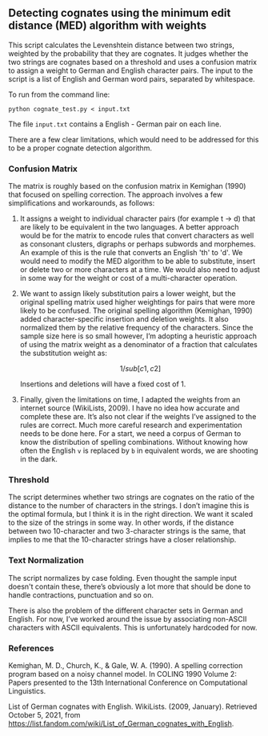 ## Detecting cognates using the minimum edit distance (MED) algorithm with weights

This script calculates the Levenshtein distance between two strings, weighted by the probability that they are 
cognates. It judges whether the two strings are cognates based on a threshold and uses a confusion matrix to assign 
a weight to German and English character pairs. The input to the script is a list of English and German word pairs, 
separated by whitespace.

To run from the command line:

```commandline
python cognate_test.py < input.txt
```

The file `input.txt` contains a English - German pair on each line.

There are a few clear limitations, which would need to be addressed for this to be a proper cognate detection 
algorithm. 

### Confusion Matrix 

The matrix is roughly based on the confusion matrix in Kemighan (1990) that focused on spelling correction. The 
approach involves a few simplifications and workarounds, as follows:

   1. It assigns a weight to individual character pairs (for example t -> d) that are likely to be equivalent in 
      the two languages. A better approach would be for the matrix to encode rules that convert characters as well as
      consonant clusters, digraphs or perhaps subwords and morphemes. An example of this is the rule that converts an 
      English 'th' to 'd'. We would need to modify the MED algorithm to be able to substitute, insert or delete two or 
      more characters at a time. We would also need to adjust in some way for the weight or cost of a multi-character 
      operation.

   2. We want to assign likely substitution pairs a lower weight, but the original spelling matrix used higher 
      weightings for pairs that were more likely to be confused. The original spelling algorithm (Kemighan, 1990) 
      added character-specific insertion and deletion weights. It also normalized them by the relative frequency of 
      the characters. Since the sample size here is so small however, I’m adopting a heuristic approach of using the 
      matrix weight as a denominator of a fraction that calculates the substitution weight as:

      ```math
      1 / sub[c1, c2]
      ```

      Insertions and deletions will have a fixed cost of 1.

   3. Finally, given the limitations on time, I adapted the weights from an internet source (WikiLists, 2009). I 
      have no idea how accurate and complete these are. It’s also not clear if the weights I’ve assigned to the 
      rules are correct. Much more careful research and experimentation needs to be done here. For a start, we need 
      a corpus of German to know the distribution of spelling combinations. Without knowing how often the English `v` 
      is replaced by `b` in equivalent words, we are shooting in the dark.  

### Threshold  

The script determines whether two strings are cognates on the ratio of the distance to the number of  characters in the 
strings. I don’t imagine this is the optimal formula, but I think it is in the right direction. We want it scaled to the 
size of the strings in some way. In other words, if the distance between two 10-character and two 3-character strings 
is the same, that implies to me that the 10-character strings have a closer relationship.

### Text Normalization

The script normalizes by case folding. Even thought the sample input doesn't contain these, there’s obviously a lot more 
that should be done to handle contractions, punctuation and so on. 

There is also the problem of the different character sets in German and English. For now, I’ve worked around the 
issue by associating non-ASCII characters with ASCII equivalents. This is unfortunately hardcoded for
now.

### References

Kemighan, M. D., Church, K., & Gale, W. A. (1990). A spelling correction program based on a noisy channel model. 
In COLING 1990 Volume 2: Papers presented to the 13th International Conference on Computational Linguistics.

List of German cognates with English. WikiLists. (2009, January). Retrieved October 5, 2021, from 
https://list.fandom.com/wiki/List_of_German_cognates_with_English. 
